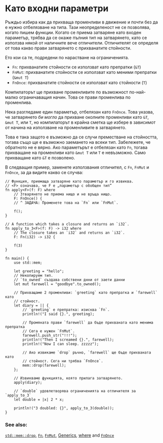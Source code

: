# Като входни параметри

Ръждьо избира как да прихваща променливи в движение и почти без да е нужно
отбелязване на типа. Тази неопределеност не се позволява, когато пишем функции.
Когато се приема затваряне като входен параметър, трябва да се окаже пълния тип
на затварянето, като се използва някой от наличните вече отличители.
Отличителят се определя от това какво прави затварянето с прихванатите
стойности.

Ето кои са те, подредени по нарастване на ограниченията.

* `Fn`: прихванатите стойности се използват като препратки (`&T`)
* `FnMut`: прихванатите стойности се използват като меними препратки (`&mut T`)
* `FnOnce`: прихванатите стойности се използват като стойности (`T`)

Компилаторът ще прихване променливите по възможност по-най-малко ограничаващия начин. Това се прави променлива по променлива.

Нека разгледаме един параметър, отбелязан като `FnOnce`. Това указва, че
затварянето *би могло* да прихване околните променливи като `&T`, `&mut T`, или
`T`, но компилаторът в крайна сметка ще избере в зависимот от начина на
използване на променливите в затварянето.

Това е така защото е възможно да се случи преместване на стойността, тогава
също ще е възможно заемането на всеки тип. Забележете, че обратното не е вярно.
Ако параметърът е отбелязан като `Fn`, тогава прихващане на променливи като
`&mut T` или `T` е невъзможно. Само прихващане като `&T` е позволено.

В следващия пример, заменете използвания отличител, с `Fn`, `FnMut` и `FnOnce`,
за да видите какво се случва: 

```rust,editable
// Функция, приемаща затваряне като параметър и го извиква.
// <F> означава, че F е „параметър с обобщен тип”
fn apply<F>(f: F) where
    // Зтварянето не приема нищо и не връща нищо.
    F: FnOnce() {
    // ^ ЗАДАЧА: Променете това на `Fn` или `FnMut`.

    f();
}

// A function which takes a closure and returns an `i32`.
fn apply_to_3<F>(f: F) -> i32 where
    // The closure takes an `i32` and returns an `i32`.
    F: Fn(i32) -> i32 {

    f(3)
}

fn main() {
    use std::mem;

    let greeting = "hello";
    // Некопируем тип.
    // `to_owned` създава собствени днни от заети данни
    let mut farewell = "goodbye".to_owned();

    // Прихващаме 2 променливи: `greeting` като препратка и `farewell` като
    // стойност.
    let diary = || {
        // `greeting` е препратка: изисква `Fn`.
        println!("I said {}.", greeting);

        // Промяната прави `farewell` да бъде прихваната като менима препратка
        // Сега е нужен `FnMut`.
        farewell.push_str("!!!");
        println!("Then I screamed {}.", farewell);
        println!("Now I can sleep. zzzzz");

        // Ако извикаме `drop` ръчно, `farewell` ще бъде прихваната като
        // стойност. Сега ни трябва `FnOnce`.
        mem::drop(farewell);
    };

    // Извикваме функцията, която прилага затварянето.
    apply(diary);

    // `double` удовлетворява ограниченията на отличителя за `apply_to_3`
    let double = |x| 2 * x;

    println!("3 doubled: {}", apply_to_3(double));
}
```

### See also:

[`std::mem::drop`][drop], [`Fn`][fn], [`FnMut`][fnmut], [Generics][generics], [where][where] and [`FnOnce`][fnonce]

[drop]: https://doc.rust-lang.org/std/mem/fn.drop.html
[fn]: https://doc.rust-lang.org/std/ops/trait.Fn.html
[fnmut]: https://doc.rust-lang.org/std/ops/trait.FnMut.html
[fnonce]: https://doc.rust-lang.org/std/ops/trait.FnOnce.html
[generics]: ../../generics.md
[where]: ../../generics/where.md
